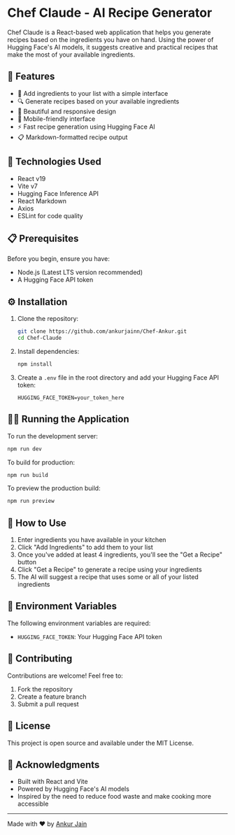 # Chef Claude - AI Recipe Generator

Chef Claude is a React-based web application that helps you generate recipes based on the ingredients you have on hand. Using the power of Hugging Face's AI models, it suggests creative and practical recipes that make the most of your available ingredients.

## 🌟 Features

- 📝 Add ingredients to your list with a simple interface
- 🔍 Generate recipes based on your available ingredients
- 🎨 Beautiful and responsive design
- 📱 Mobile-friendly interface
- ⚡ Fast recipe generation using Hugging Face AI
- 📋 Markdown-formatted recipe output

## 🚀 Technologies Used

- React v19
- Vite v7
- Hugging Face Inference API
- React Markdown
- Axios
- ESLint for code quality

## 📋 Prerequisites

Before you begin, ensure you have:

- Node.js (Latest LTS version recommended)
- A Hugging Face API token

## ⚙️ Installation

1. Clone the repository:

   ```bash
   git clone https://github.com/ankurjainn/Chef-Ankur.git
   cd Chef-Claude
   ```

2. Install dependencies:

   ```bash
   npm install
   ```

3. Create a `.env` file in the root directory and add your Hugging Face API token:
   ```env
   HUGGING_FACE_TOKEN=your_token_here
   ```

## 🏃‍♂️ Running the Application

To run the development server:

```bash
npm run dev
```

To build for production:

```bash
npm run build
```

To preview the production build:

```bash
npm run preview
```

## 🎯 How to Use

1. Enter ingredients you have available in your kitchen
2. Click "Add Ingredients" to add them to your list
3. Once you've added at least 4 ingredients, you'll see the "Get a Recipe" button
4. Click "Get a Recipe" to generate a recipe using your ingredients
5. The AI will suggest a recipe that uses some or all of your listed ingredients

## 🔑 Environment Variables

The following environment variables are required:

- `HUGGING_FACE_TOKEN`: Your Hugging Face API token

## 🤝 Contributing

Contributions are welcome! Feel free to:

1. Fork the repository
2. Create a feature branch
3. Submit a pull request

## 📝 License

This project is open source and available under the MIT License.

## 🙏 Acknowledgments

- Built with React and Vite
- Powered by Hugging Face's AI models
- Inspired by the need to reduce food waste and make cooking more accessible

---

Made with ❤️ by [Ankur Jain](https://github.com/ankurjainn)
